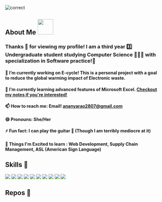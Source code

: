 ![correct](https://user-images.githubusercontent.com/67706291/119696994-d08d6f80-be60-11eb-9dc7-9e78ce995eb3.jpeg)
<!--
**ananya2801/ananya2801** is a ✨ _special_ ✨ repository because its `README.md` (this file) appears on your GitHub profile.
-->
## About Me    <img src ="https://user-images.githubusercontent.com/67706291/119697565-5d382d80-be61-11eb-935d-9d056acacade.gif" width="50px">
### Thanks 🥰 for viewing my profile! I am a third year 3️⃣ Undergraduate student studying Computer Science 👩🏽‍💻 with specialization in Software practice!📱

#### 🔭 I’m currently working on E-cycle! This is a personal project with a goal to reduce the global warming impact of Electronic waste.
#### 🌱 I’m currently learning advanced features of Microsoft Excel. [Checkout my notes if you're interested!](https://github.com/ananya2801/Excel-Notes.git)
#### 📫 How to reach me: Email! ananyarao2807@gmail.com
#### 😄 Pronouns: She/Her
#### ⚡ Fun fact: I can play the guitar 🎸 (Though I am terribly mediocre at it)
#### 🐙 Things I'm Excited to learn : Web Development, Supply Chain Management, ASL (American Sign Language)

## Skills 🔧
![](https://img.shields.io/badge/-Python-3776AB?logo=python&logoColor=white)   ![](https://img.shields.io/badge/-Java-007396?logo=java&logoColor=white)   ![](https://img.shields.io/badge/-C-A8B9CC?logo=C&logoColor=white)   ![](https://img.shields.io/badge/-SQLite-003B57?logo=SQlite&logoColor=white)   ![](https://img.shields.io/badge/-MongoDB-47A248?logo=MongoDB&logoColor=white)   ![](https://img.shields.io/badge/-MS%20Excel-217346?logo=Microsoft-Excel&logoColor=white)   ![](https://img.shields.io/badge/-MS%20Word-2B579A?logo=Microsoft-Word&logoColor=white)   ![](https://img.shields.io/badge/-LaTeX-008080?logo=LaTeX&logoColor=white)   ![](https://img.shields.io/badge/-Android%20Studio-3DDC84?logo=Android-Studio&logoColor=white)   ![](https://img.shields.io/badge/-Assembly-007AAC?logo=AssemblyScript&logoColor=white)

## Repos 💾
